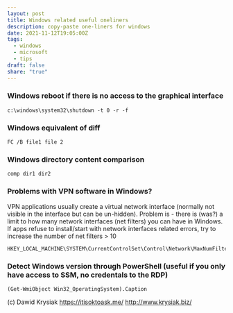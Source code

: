 ```yaml
---
layout: post
title: Windows related useful oneliners
description: copy-paste one-liners for windows
date: 2021-11-12T19:05:00Z
tags:
  - windows
  - microsoft
  - tips
draft: false
share: "true"
---
```


### Windows reboot if there is no access to the graphical interface
```
c:\windows\system32\shutdown -t 0 -r -f
```

### Windows equivalent of diff
```
FC /B file1 file 2
```
### Windows directory content comparison
```
comp dir1 dir2
```
### Problems with VPN software in Windows?
VPN applications usually create a virtual network interface (normally not visible in the interface but can be un-hidden).  Problem is - there is (was?) a limit to how many network interfaces (net filters) you can have in Windows. If apps refuse to install/start with network interfaces related errors, try to increase the number of net filters > 10
```
HKEY_LOCAL_MACHINE\SYSTEM\CurrentControlSet\Control\Network\MaxNumFilters****
```

### Detect Windows version through PowerShell (useful if you only have access to SSM, no credentals to the RDP)
```
(Get-WmiObject Win32_OperatingSystem).Caption
```




(c) Dawid Krysiak https://itisoktoask.me/ http://www.krysiak.biz/